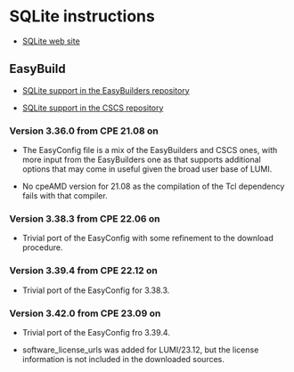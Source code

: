 # SQLite instructions

  * [SQLite web site](https://www.sqlite.org/)


## EasyBuild

  * [SQLite support in the EasyBuilders repository](https://github.com/easybuilders/easybuild-easyconfigs/tree/develop/easybuild/easyconfigs/s/SQLite)

  * [SQLite support in the CSCS repository](https://github.com/eth-cscs/production/tree/master/easybuild/easyconfigs/s/SQLite)


### Version 3.36.0 from CPE 21.08 on

  * The EasyConfig file is a mix of the EasyBuilders and CSCS ones,
    with more input from the EasyBuilders one as that supports additional
    options that may come in useful given the broad user base of LUMI.

  * No cpeAMD version for 21.08 as the compilation of the Tcl dependency
    fails with that compiler.


### Version 3.38.3 from CPE 22.06 on

  * Trivial port of the EasyConfig with some refinement to the download procedure.


### Version 3.39.4 from CPE 22.12 on

  * Trivial port of the EasyConfig for 3.38.3.


### Version 3.42.0 from CPE 23.09 on

  * Trivial port of the EasyConfig fro 3.39.4.

  * software_license_urls was added for LUMI/23.12, but the license information is not
    included in the downloaded sources.
